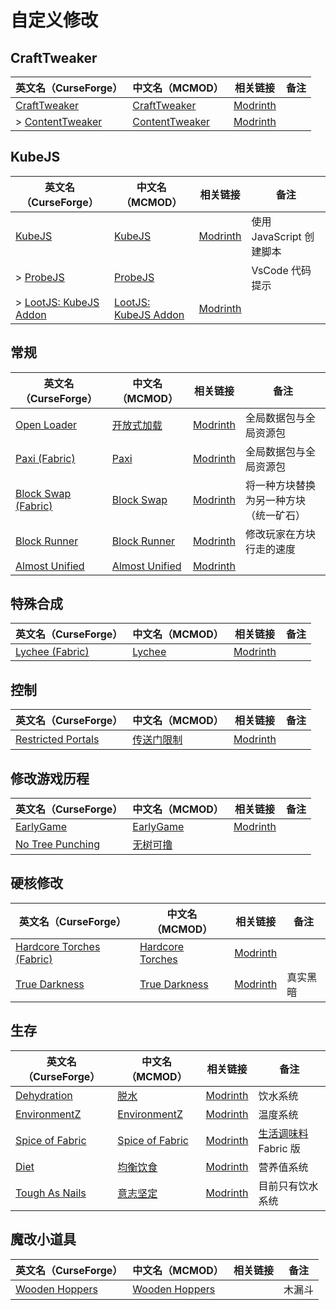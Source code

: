 # 自定义修改

## CraftTweaker

| 英文名（CurseForge）                                                            | 中文名（MCMOD）                                        | 相关链接                                            | 备注 |
| ------------------------------------------------------------------------------- | ------------------------------------------------------ | --------------------------------------------------- | ---- |
| [CraftTweaker](https://www.curseforge.com/minecraft/mc-mods/crafttweaker)       | [CraftTweaker](https://www.mcmod.cn/class/669.html)    | [Modrinth](https://modrinth.com/mod/crafttweaker)   |      |
| > [ContentTweaker](https://www.curseforge.com/minecraft/mc-mods/contenttweaker) | [ContentTweaker](https://www.mcmod.cn/class/1497.html) | [Modrinth](https://modrinth.com/mod/contenttweaker) |      |

## KubeJS

| 英文名（CurseForge）                                                                | 中文名（MCMOD）                                              | 相关链接                                    | 备注                     |
| ----------------------------------------------------------------------------------- | ------------------------------------------------------------ | ------------------------------------------- | ------------------------ |
| [KubeJS](https://www.curseforge.com/minecraft/mc-mods/kubejs)                       | [KubeJS](https://www.mcmod.cn/class/2450.html)               | [Modrinth](https://modrinth.com/mod/kubejs) | 使用 JavaScript 创建脚本 |
| > [ProbeJS](https://www.curseforge.com/minecraft/mc-mods/probejs)                   | [ProbeJS](https://www.mcmod.cn/class/6486.html)              |                                             | VsCode 代码提示          |
| > [LootJS: KubeJS Addon](https://www.curseforge.com/minecraft/mc-mods/lootjs-forge) | [LootJS: KubeJS Addon](https://www.mcmod.cn/class/6327.html) | [Modrinth](https://modrinth.com/mod/lootjs) |                          |

## 常规

| 英文名（CurseForge）                                                                  | 中文名（MCMOD）                                        | 相关链接                                            | 备注                                   |
| ------------------------------------------------------------------------------------- | ------------------------------------------------------ | --------------------------------------------------- | -------------------------------------- |
| [Open Loader](https://www.curseforge.com/minecraft/mc-mods/open-loader)               | [开放式加载](https://www.mcmod.cn/class/3002.html)     | [Modrinth](https://modrinth.com/mod/open-loader)    | 全局数据包与全局资源包                 |
| [Paxi (Fabric)](https://www.curseforge.com/minecraft/mc-mods/paxi-fabric)             | [Paxi](https://www.mcmod.cn/class/4615.html)           | [Modrinth](https://modrinth.com/mod/paxi)           | 全局数据包与全局资源包                 |
| [Block Swap (Fabric)](https://www.curseforge.com/minecraft/mc-mods/block-swap-fabric) | [Block Swap](https://www.mcmod.cn/class/3865.html)     | [Modrinth](https://modrinth.com/mod/block-swap)     | 将一种方块替换为另一种方块（统一矿石） |
| [Block Runner](https://www.curseforge.com/minecraft/mc-mods/block-runner-forge)       | [Block Runner](https://www.mcmod.cn/class/7311.html)   | [Modrinth](https://modrinth.com/mod/block-runner)   | 修改玩家在方块行走的速度               |
| [Almost Unified](https://www.curseforge.com/minecraft/mc-mods/almost-unified)         | [Almost Unified](https://www.mcmod.cn/class/7980.html) | [Modrinth](https://modrinth.com/mod/almost-unified) |                                        |

## 特殊合成

| 英文名（CurseForge）                                                          | 中文名（MCMOD）                                | 相关链接                                    | 备注 |
| ----------------------------------------------------------------------------- | ---------------------------------------------- | ------------------------------------------- | ---- |
| [Lychee (Fabric)](https://www.curseforge.com/minecraft/mc-mods/lychee-fabric) | [Lychee](https://www.mcmod.cn/class/5559.html) | [Modrinth](https://modrinth.com/mod/lychee) |      |

## 控制

| 英文名（CurseForge）                                                                  | 中文名（MCMOD）                                    | 相关链接                                                | 备注 |
| ------------------------------------------------------------------------------------- | -------------------------------------------------- | ------------------------------------------------------- | ---- |
| [Restricted Portals](https://www.curseforge.com/minecraft/mc-mods/restricted-portals) | [传送门限制](https://www.mcmod.cn/class/1911.html) | [Modrinth](https://modrinth.com/mod/restricted-portals) |      |

## 修改游戏历程

| 英文名（CurseForge）                                                              | 中文名（MCMOD）                                   | 相关链接                                       | 备注 |
| --------------------------------------------------------------------------------- | ------------------------------------------------- | ---------------------------------------------- | ---- |
| [EarlyGame](https://www.curseforge.com/minecraft/mc-mods/earlygame)               | [EarlyGame](https://www.mcmod.cn/class/4965.html) | [Modrinth](https://modrinth.com/mod/earlygame) |      |
| [No Tree Punching](https://www.curseforge.com/minecraft/mc-mods/no-tree-punching) | [无树可撸](https://www.mcmod.cn/class/2138.html)  |                                                |      |

## 硬核修改

| 英文名（CurseForge）                                                                       | 中文名（MCMOD）                                          | 相关链接                                              | 备注     |
| ------------------------------------------------------------------------------------------ | -------------------------------------------------------- | ----------------------------------------------------- | -------- |
| [Hardcore Torches (Fabric)](https://www.curseforge.com/minecraft/mc-mods/hardcore-torches) | [Hardcore Torches](https://www.mcmod.cn/class/7658.html) | [Modrinth](https://modrinth.com/mod/hardcore-torches) |          |
| [True Darkness](https://www.curseforge.com/minecraft/mc-mods/true-darkness)                | [True Darkness](https://www.mcmod.cn/class/5334.html)    | [Modrinth](https://modrinth.com/mod/true-darkness)    | 真实黑暗 |

## 生存

| 英文名（CurseForge）                                                            | 中文名（MCMOD）                                         | 相关链接                                             | 备注                                                        |
| ------------------------------------------------------------------------------- | ------------------------------------------------------- | ---------------------------------------------------- | ----------------------------------------------------------- |
| [Dehydration](https://www.curseforge.com/minecraft/mc-mods/dehydration)         | [脱水](https://www.mcmod.cn/class/3883.html)            | [Modrinth](https://modrinth.com/mod/dehydration)     | 饮水系统                                                    |
| [EnvironmentZ](https://www.curseforge.com/minecraft/mc-mods/environmentz)       | [EnvironmentZ](https://www.mcmod.cn/class/5055.html)    | [Modrinth](https://modrinth.com/mod/environmentz)    | 温度系统                                                    |
| [Spice of Fabric](https://www.curseforge.com/minecraft/mc-mods/spice-of-fabric) | [Spice of Fabric](https://www.mcmod.cn/class/7257.html) | [Modrinth](https://modrinth.com/mod/spice-of-fabric) | [生活调味料](https://www.mcmod.cn/class/404.html) Fabric 版 |
| [Diet](https://www.curseforge.com/minecraft/mc-mods/diet)                       | [均衡饮食](https://www.mcmod.cn/class/3599.html)        | [Modrinth](https://modrinth.com/mod/diet)            | 营养值系统                                                  |
| [Tough As Nails](https://www.curseforge.com/minecraft/mc-mods/tough-as-nails)   | [意志坚定](https://www.mcmod.cn/class/531.html)         | [Modrinth](https://modrinth.com/mod/tough-as-nails)  | 目前只有饮水系统                                            |

## 魔改小道具

| 英文名（CurseForge）                                                          | 中文名（MCMOD）                                         | 相关链接 | 备注   |
| ----------------------------------------------------------------------------- | ------------------------------------------------------- | -------- | ------ |
| [Wooden Hoppers](https://www.curseforge.com/minecraft/mc-mods/wooden-hoppers) | [Wooden Hoppers](https://www.mcmod.cn/class/11058.html) |          | 木漏斗 |
